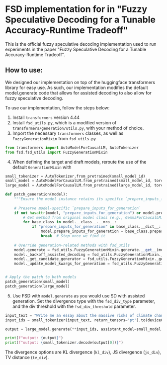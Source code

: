 # FSD implementation for in "Fuzzy Speculative Decoding for a Tunable Accuracy-Runtime Tradeoff"

This is the official fuzzy speculative decoding implementation used to run experiments in the paper "Fuzzy Speculative Decoding for a Tunable Accuracy-Runtime Tradeoff".

## How to use:

We designed our implementation on top of the huggingface transformers library for easy use. As such, our implementation modifies the default model.generate code that allows for assisted decoding to also allow for fuzzy speculative decoding. 

To use our implementation, follow the steps below: 
1. Install `transformers` version 4.44
2. Install `fsd_utils.py`, which is a modified version of `transformers/generation/utils.py`, with your method of choice.
3. Import the necessary `transformers` classes, as well as `FuzzyGenerationMixin` from `fsd_utils.py`

```python
from transformers import AutoModelForCausalLM, AutoTokenizer
from fsd.fsd_utils import FuzzyGenerationMixin
```

4. When defining the target and draft models, reroute the use of the default `GenerationMixin` with

```python
small_tokenizer = AutoTokenizer.from_pretrained(small_model_id)
small_model = AutoModelForCausalLM.from_pretrained(small_model_id, torch_dtype=torch.bfloat16).to(device0)
large_model = AutoModelForCausalLM.from_pretrained(large_model_id, torch_dtype=torch.bfloat16, device_map='auto')

def patch_generation(model):
    """Ensure the model instance retains its specific `prepare_inputs_for_generation` method."""
    
    # Preserve model-specific `prepare_inputs_for_generation`
    if not hasattr(model, "prepare_inputs_for_generation") or model.prepare_inputs_for_generation.__func__ == fsd_utils.FuzzyGenerationMixin.prepare_inputs_for_generation:
        # Get method from original model class (e.g., GemmaForCausalLM)
        for base_class in model.__class__.__mro__:
            if "prepare_inputs_for_generation" in base_class.__dict__:
                model.prepare_inputs_for_generation = base_class.prepare_inputs_for_generation.__get__(model, model.__class__)
                break  # Stop once we find it
    
    # Override generation-related methods with fsd_utils
    model.generate = fsd_utils.FuzzyGenerationMixin.generate.__get__(model, model.__class__)
    model._backoff_assisted_decoding = fsd_utils.FuzzyGenerationMixin._backoff_assisted_decoding.__get__(model, model.__class__)
    model._get_candidate_generator = fsd_utils.FuzzyGenerationMixin._get_candidate_generator.__get__(model, model.__class__)
    model._update_model_kwargs_for_generation = fsd_utils.FuzzyGenerationMixin._update_model_kwargs_for_generation.__get__(model, model.__class__)


# Apply the patch to both models
patch_generation(small_model)
patch_generation(large_model)
```
5. Use FSD with `model.generate` as you would use SD with assisted generation. Set the divergence type with the `fsd_div_type` parameter, and the div threshold with the `fsd_div_threshold` parameter. 

```python 
input_text = "Write me an essay about the massive risks of climate change."
input_ids = small_tokenizer(input_text, return_tensors='pt').to(device0)

output = large_model.generate(**input_ids, assistant_model=small_model, fsd_div_threshold=0.4, fsd_div_type='js_div', max_new_tokens=250)

print(f"output: {output}")
print(f"output: {small_tokenizer.decode(output[0])}")
```
The divergence options are KL divergence (`kl_div`), JS divergence (`js_div`), TV distance (`tv_div`).


